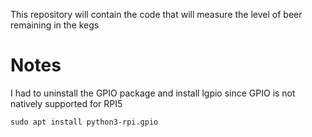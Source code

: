 This repository will contain the code that will measure the level of beer remaining in the kegs

# Notes
I had to uninstall the GPIO package and install lgpio since GPIO is not natively supported for RPI5

```pip3 uninstall rpi-lgpio
sudo apt install python3-rpi.gpio
```